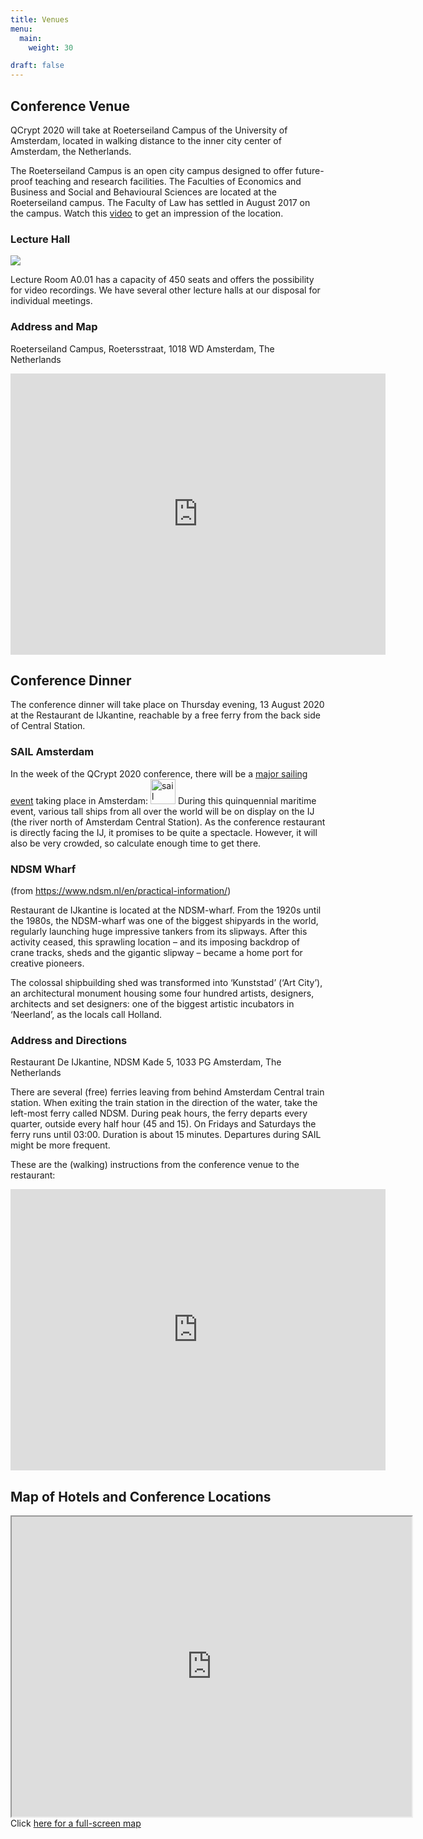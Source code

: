 ```yaml
---
title: Venues
menu:
  main:
    weight: 30

draft: false
---
```


## Conference Venue
QCrypt 2020 will take at Roeterseiland Campus of the University of Amsterdam, located in walking distance to the inner city center of Amsterdam, the Netherlands.

The Roeterseiland Campus is an open city campus designed to offer future-proof teaching and research facilities. The Faculties of Economics and Business and Social and Behavioural Sciences are located at the Roeterseiland campus. The Faculty of Law has settled in August 2017 on the campus.
Watch this <a href="https://www.youtube.com/watch?v=ddlzIh_qr2o" target="_blank">video</a> to get an impression of the location.

### Lecture Hall
<img src="/images/lecture-hall.jpg"/>

Lecture Room A0.01 has a capacity of 450 seats and offers the possibility for video recordings. We have several other lecture halls at our disposal for individual meetings.

### Address and Map
Roeterseiland Campus, Roetersstraat, 1018 WD Amsterdam, The Netherlands

<iframe src="https://www.google.com/maps/embed?pb=!1m18!1m12!1m3!1d2436.4483244074763!2d4.910974119287026!3d52.362290306355376!2m3!1f0!2f0!3f0!3m2!1i1024!2i768!4f13.1!3m3!1m2!1s0x0%3A0x42b058cd42580a78!2sRoeterseiland+Campus!5e0!3m2!1sen!2snl!4v1565388800730!5m2!1sen!2snl" width="600" height="450" frameborder="0" style="border:0" allowfullscreen></iframe>

## Conference Dinner
The conference dinner will take place on Thursday evening, 13 August 2020 at the Restaurant de IJkantine, reachable by a free ferry from the back side of Central Station.



### SAIL Amsterdam
In the week of the QCrypt 2020 conference, there will be a [major sailing event](https://en.wikipedia.org/wiki/SAIL_Amsterdam) taking place in Amsterdam: <a href="https://www.sail.nl/" target="_blank"> <img src="https://www.sail.nl/wp-content/uploads/2018/07/Sail_amsterdam_rood_thin.png" alt="sail logo" height="40"/></a>
During this quinquennial maritime event, various tall ships from all over the world will be on display on the IJ (the river north of Amsterdam Central Station). As the conference restaurant is directly facing the IJ, it promises to be quite a spectacle.
However, it will also be very crowded, so calculate enough time to get there.

### NDSM Wharf
(from https://www.ndsm.nl/en/practical-information/)

Restaurant de IJkantine is located at the NDSM-wharf. From the 1920s until the 1980s, the NDSM-wharf was one of the biggest shipyards in the world, regularly launching huge impressive tankers from its slipways. After this activity ceased, this sprawling location – and its imposing backdrop of crane tracks, sheds and the gigantic slipway – became a home port for creative pioneers.

The colossal shipbuilding shed was transformed into ‘Kunststad’ (‘Art City’), an architectural monument housing some four hundred artists, designers, architects and set designers: one of the biggest artistic incubators in ‘Neerland’, as the locals call Holland.



### Address and Directions
Restaurant De IJkantine, NDSM Kade 5, 1033 PG Amsterdam, The Netherlands

There are several (free) ferries leaving from behind Amsterdam Central train station. When exiting the train station in the direction of the water, take the left-most ferry called NDSM. During peak hours, the ferry departs every quarter, outside every half hour (45 and 15). On Fridays and Saturdays the ferry runs until 03:00. Duration is about 15 minutes. Departures during SAIL might be more frequent.

These are the (walking) instructions from the conference venue to the restaurant:
<iframe src="https://www.google.com/maps/embed?pb=!1m28!1m12!1m3!1d38965.43345372234!2d4.867349320154485!3d52.382393925696796!2m3!1f0!2f0!3f0!3m2!1i1024!2i768!4f13.1!4m13!3e2!4m5!1s0x47c60998ffb76569%3A0x42b058cd42580a78!2sRoeterseiland+Campus%2C+Roetersstraat%2C+1018+WD+Amsterdam!3m2!1d52.363309699999995!2d4.9119722999999995!4m5!1s0x47c6083baa976d9d%3A0x4d0e2435c4737b1!2sRestaurant-Caf%C3%A9+De+IJkantine%2C+NDSM+Kade%2C+Amsterdam!3m2!1d52.4014885!2d4.8910635!5e0!3m2!1sen!2snl!4v1565388643404!5m2!1sen!2snl" width="600" height="450" frameborder="0" style="border:0" allowfullscreen></iframe>


## Map of Hotels and Conference Locations
<iframe src="https://www.google.com/maps/d/u/0/embed?mid=1vdbFPduVezuop7b4VOJ1u1Cw9O8wUchG" width="640" height="480"></iframe

Click <a href="https://www.google.com/maps/d/viewer?mid=1vdbFPduVezuop7b4VOJ1u1Cw9O8wUchG" target="_blank">here for a full-screen map</a>
